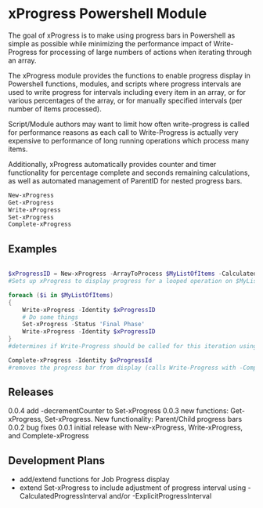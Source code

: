 # xProgress Powershell Module

The goal of xProgress is to make using progress bars in Powershell as simple as possible while minimizing the performance impact of Write-Progress for processing of large numbers of actions when iterating through an array.

The xProgress module provides the functions to enable progress display in Powershell functions, modules, and scripts where progress intervals are used to write progress for intervals including every item in an array, or for various percentages of the array, or for manually specified intervals (per number of items processed).

Script/Module authors may want to limit how often write-progress is called for performance reasons as each call to Write-Progress is actually very expensive to performance of long running operations which process many items.

Additionally, xProgress automatically provides counter and timer functionality for percentage complete and seconds remaining calculations, as well as automated management of ParentID for nested progress bars.

```Powershell
New-xProgress
Get-xProgress
Write-xProgress
Set-xProgress
Complete-xProgress
```

## Examples

```powershell

$xProgressID = New-xProgress -ArrayToProcess $MyListOfItems -CalculatedProgressInterval 1Percent -Activity "Process MyListOfItems"
#Sets up xProgress to display progress for a looped operation on $MyListOfItems.  When Write-xProgress is called will update progress at each one percent increment of processing and will use -activity as the activity for Write-Progress.

foreach ($i in $MyListOfItems)
{
    Write-xProgress -Identity $xProgressID
    # Do some things
    Set-xProgress -Status 'Final Phase'
    Write-xProgress -Identity $xProgressID
}
#determines if Write-Progress should be called for this iteration using the previously defined xProgress Identity and related Activity and automatically generated counter, progress, and seconds remaining

Complete-xProgress -Identity $xProgressId
#removes the progress bar from display (calls Write-Progress with -Complete parameter for the specified Identity) and removes the xProgressId from xProgress module memory

```

## Releases

0.0.4 add -decrementCounter to Set-xProgress
0.0.3 new functions: Get-xProgress, Set-xProgress.  New functionality: Parent/Child progress bars
0.0.2 bug fixes
0.0.1 initial release with New-xProgress, Write-xProgress, and Complete-xProgress

## Development Plans

- add/extend functions for Job Progress display
- extend Set-xProgress to include adjustment of progress interval using -CalculatedProgressInterval and/or -ExplicitProgressInterval
